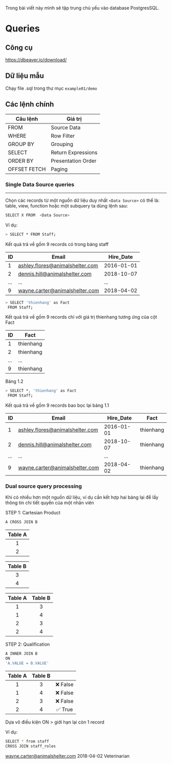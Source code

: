 Trong bài viết này mình sẽ tập trung chủ yếu vào database PostgresSQL.

# Queries

## Công cụ

<https://dbeaver.io/download/>

## Dữ liệu mẫu

Chạy file .sql trong thư mục `example01/demo`

## Các lệnh chính

| Câu lệnh  | Giá trị |
| ------------- | ------------- |
| FROM  | Source Data  |
| WHERE  | Row Filter  |
| GROUP BY  | Grouping  |
| SELECT  | Return Expressions  |
| ORDER BY  | Presentation Order  |
| OFFSET FETCH  | Paging  |

### Single Data Source queries

---
Chọn các records từ một nguồn dữ liệu duy nhất `<Data Source>` có thể là: table, view, function hoặc một subquery ta dùng lệnh sau:

```sh
SELECT X FROM  <Data Source>
```

Ví dụ:

```sh
> SELECT * FROM Staff;
```

Kết quả trả về gồm 9 records có trong bảng staff

| ID  | Email | Hire_Date |
| ------------- | ------------- | ------------- |
| 1  | ashley.flores@animalshelter.com  |2016-01-01  |
| 2  | dennis.hill@animalshelter.com  |2018-10-07  |
| ...  | ...  |...  |
| 9  | wayne.carter@animalshelter.com  |2018-04-02  |

```sh
> SELECT 'thienhang' as Fact
 FROM Staff;
```

Kết quả trả về gồm 9 records chỉ với giá trị thienhang tương ứng của cột Fact

| ID  | Fact |
| ------------- | ------------- |
| 1  | thienhang  |
| 2  | thienhang  |
| ...  | ...  |...  |
| 9  | thienhang  |
Bảng 1.2

```sh
> SELECT *, 'thienhang' as Fact
 FROM Staff;
```

Kết quả trả về gồm 9 records bao bọc lại bảng 1.1

| ID  | Email | Hire_Date | Fact |
| ------------- | ------------- | ------------- | ------------- |
| 1  | ashley.flores@animalshelter.com  |2016-01-01  |thienhang  |
| 2  | dennis.hill@animalshelter.com  |2018-10-07  |thienhang  |
| ...  | ...  |...  |
| 9  | wayne.carter@animalshelter.com  |2018-04-02  |thienhang  |

### Dual source query processing

Khi có nhiều hơn một nguồn dữ liệu, ví dụ cần kết hợp hai bảng lại để lấy thông tin chi tiết quyền của một nhân viên

STEP 1: Cartesian Product

```sh
A CROSS JOIN B
```

| Table A |
| :---:   |
| 1 |
| 2 |

| Table B |
| :---:   |
| 3 |
| 4 |

| Table A | Table B    |
| :---:   | :---: |
| 1 | 3   |
| 1 | 4   |
| 2 | 3   |
| 2 | 4   |

STEP 2: Qualification

```sh
A INNER JOIN B
ON
'A.VALUE = B.VALUE'
```

| Table A | Table B    | |
| :---:   | :---: |:---: |
| 1 | 3   | ❌ False
| 1 | 4   | ❌ False
| 2 | 3   | ❌ False
| 2 | 4   | ✅ True

Dựa vô điều kiện ON > giới hạn lại còn 1 record

Ví dụ:

```sh
SELECT * from staff 
CROSS JOIN staff_roles
```


wayne.carter@animalshelter.com 2018-04-02 Veterinarian
